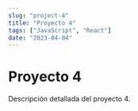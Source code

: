 ```yaml
---
slug: "project-4"
title: "Proyecto 4"
tags: ["JavaScript", "React"]
date: "2023-04-04"
---
```


# Proyecto 4

Descripción detallada del proyecto 4.
